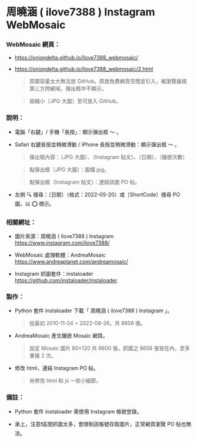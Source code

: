 # 周曉涵 ( ilove7388 ) Instagram WebMosaic

### WebMosaic 網頁：
- https://oniondelta.github.io/ilove7388_webmosaic/

- https://oniondelta.github.io/ilove7388_webmosaic/2.html

  > 原圖容量太大無法放 GitHub。原放免費網頁空間並引入，被瀏覽器視第三方跨網域，彈出框中不顯示。

  > 故縮小〔JPG 大圖〕至可放入 GitHub。

### 說明：

- 電腦「右鍵」/ 手機「長按」：顯示彈出框 ～ 。

- Safari 右鍵長按並稍微滑動 / iPhone 長按並稍微滑動：顯示彈出框 ～ 。

  > 彈出框內容：〔JPG 大圖〕、〔Instagram 貼文〕、〔日期〕、〔鑲嵌次數〕

  > 點彈出框〔JPG 大圖〕：圖檔 jpg。

  > 點彈出框〔Instagram 貼文〕：連結該圖 PO 帖。

- 左側 🔍 搜尋：〔日期〕（格式：2022-05-20）或〔ShortCode〕搜尋 PO 圖，以 ⭕️ 標示。

### 相關網址：

- 圖片來源：周曉涵 ( ilove7388 ) Instagram https://www.instagram.com/ilove7388/

- WebMosaic 處理軟體：AndreaMosaic https://www.andreaplanet.com/andreamosaic/

- Instagram 抓圖套件：instaloader https://github.com/instaloader/instaloader

### 製作：

- Python 套件 instaloader 下載「 周曉涵 ( ilove7388 ) Instagram 」。

  > 從最初 2010-11-24 ~ 2022-08-26，共 8656 張。

- AndreaMosaic 產生鑲嵌 Mosaic 網頁。

  > 設定 Mosaic 圖片 80×120 共 9600 張，抓圖之 8656 張皆在內，至多重複 2 次。

- 修改 html，連結 Instagram PO 帖。

  > 尚修改 html 和 js 一些小細節。

### 備註：

- Python 套件 instaloader 需使用 Instagram 帳號登錄。

- 承上，注意❗️區間抓圖太多，會限制該帳號存取圖片，正常網頁瀏覽 PO 帖也無法。

